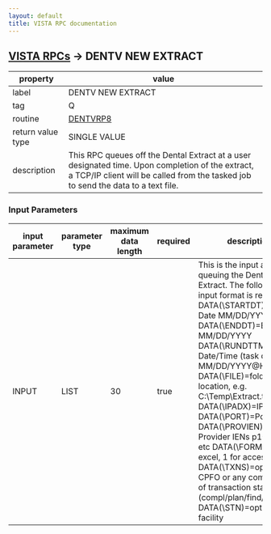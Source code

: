 ```yaml
---
layout: default
title: VISTA RPC documentation
---
```




## [VISTA RPCs](TableOfContent.md) &#8594; DENTV NEW EXTRACT 

 property | value 
--- | --- 
 label | DENTV NEW EXTRACT
 tag | Q
 routine | [DENTVRP8](http://code.osehra.org/dox/Routine_DENTVRP8_source.html)
 return value type | SINGLE VALUE
 description | This RPC queues off the Dental Extract at a user designated time.  Upon completion of the extract, a TCP/IP client will be called from the tasked job to send the data to a text file.

### Input Parameters

| input parameter | parameter type | maximum data length | required | description | 
| --- | --- | --- | --- | --- | 
| INPUT | LIST | 30 | true | This is the input array for queuing the Dental Extract.  The following input format is required:    DATA(\STARTDT\)=Start Date MM/DD/YYYY    DATA(\ENDDT\)=End Date MM/DD/YYYY    DATA(\RUNDTTM\)=Run Date/Time (task date) MM/DD/YYYY@HH:MM:SS    DATA(\FILE\)=folder/file location, e.g. C:\\Temp\\Extract.txt    DATA(\IPADX\)=IP address    DATA(\PORT\)=Port#    DATA(\PROVIEN\)=optional Provider IENs p1^p2^p3, etc    DATA(\FORMAT\)=0 for excel, 1 for access    DATA(\TXNS\)=optional CPFO or any combination of transaction statuses                     (compl/plan/find/obs)    DATA(\STN\)=optional facility | 